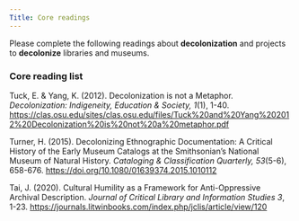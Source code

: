 ```yaml
---
Title: Core readings
---
```

Please complete the following readings about **decolonization** and projects to **decolonize** libraries and museums.

### Core reading list

Tuck, E. & Yang, K. (2012). Decolonization is not a Metaphor. *Decolonization: Indigeneity, Education & Society, 1*(1), 1-40. <https://clas.osu.edu/sites/clas.osu.edu/files/Tuck%20and%20Yang%202012%20Decolonization%20is%20not%20a%20metaphor.pdf> 

Turner, H. (2015). Decolonizing Ethnographic Documentation: A Critical History of the Early Museum Catalogs at the Smithsonian’s National Museum of Natural History. *Cataloging & Classification Quarterly, 53*(5-6), 658-676. <https://doi.org/10.1080/01639374.2015.1010112>

Tai, J. (2020). Cultural Humility as a Framework for Anti-Oppressive Archival Description. *Journal of Critical Library and Information Studies 3*, 1-23. <https://journals.litwinbooks.com/index.php/jclis/article/view/120>
